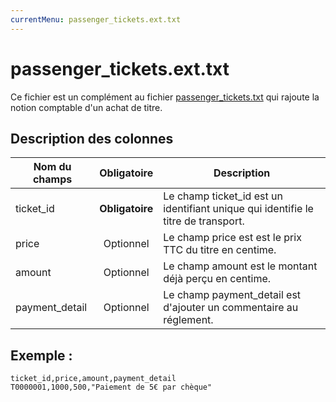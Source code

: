 ```yaml
---
currentMenu: passenger_tickets.ext.txt
---
```


# passenger_tickets.ext.txt

Ce fichier est un complément au fichier [passenger_tickets.txt](passenger_tickets.txt.html) qui rajoute la notion comptable d'un achat de titre.

## Description des colonnes

| Nom du champs   |  Obligatoire    |  Description |
|-----------------|:------------:|----------|
| ticket_id       | **Obligatoire** | Le champ ticket_id est un identifiant unique qui identifie le titre de transport. |
| price           |  Optionnel    | Le champ price est est le prix TTC du titre en centime. |
| amount          |  Optionnel    | Le champ amount est le montant déjà perçu en centime.  |
| payment_detail  |  Optionnel    | Le champ payment_detail est d'ajouter un commentaire au réglement.  |

## Exemple : 
```
ticket_id,price,amount,payment_detail
T0000001,1000,500,"Paiement de 5€ par chèque"
```
